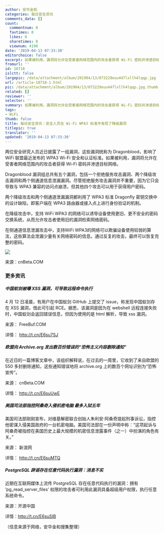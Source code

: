 ```yaml
---
author: 安华金和
categories: 每日安全资讯
comments_data: []
count:
  commentnum: 0
  favtimes: 0
  likes: 0
  sharetimes: 0
  viewnum: 4190
date: '2019-04-13 07:33:30'
editorchoice: false
excerpt: 如果被利用，漏洞将允许在受害者网络范围内的攻击者获得 Wi-Fi 密码并渗透目标网络。
fromurl: ''
id: 10718
islctt: false
largepic: /data/attachment/album/201904/13/073229euu447lxllh4lqqp.jpg
url: /article-10718-1.html
pic: /data/attachment/album/201904/13/073229euu447lxllh4lqqp.jpg.thumb.jpg
related: []
reviewer: ''
selector: ''
summary: 如果被利用，漏洞将允许在受害者网络范围内的攻击者获得 Wi-Fi 密码并渗透目标网络。
tags:
- WiFi
thumb: false
title: 每日安全资讯：安全人员在 Wi-Fi WPA3 标准中发现了降级漏洞
titlepic: true
translator: ''
updated: '2019-04-13 07:33:30'
---
```


两位安全研究人员近日披露了一组漏洞，这些漏洞统称为 Dragonblood，影响了 WiFi 联盟最近发布的 WPA3 Wi-Fi 安全和认证标准。如果被利用，漏洞将允许在受害者网络范围内的攻击者获得 Wi-Fi 密码并渗透目标网络。


Dragonblood 漏洞组总共有五个漏洞，包括一个拒绝服务攻击漏洞、两个降级攻击漏洞和两个侧通道信息泄漏漏洞。尽管拒绝服务攻击漏洞并不重要，因为它只会导致与 WPA3 兼容的访问点崩溃，但其他四个攻击可以用于获得用户密码。


两个降级攻击和两个侧通道泄漏漏洞都利用了 WPA3 标准 Dragonfly 密钥交换中的设计缺陷，即客户端在 WPA3 路由器或接入点上进行身份验证的机制。


在降级攻击中，支持 WiFi WPA3 的网络可以诱导设备使用更旧、更不安全的密码交换系统，从而允许攻击者使用旧的漏洞检索网络密码。


在侧通道信息泄漏攻击中，支持WiFi WPA3的网络可以欺骗设备使用较弱的算法，这些算法会泄漏少量有关网络密码的信息。通过反复的攻击，最终可以恢复完整的密码。


![](/data/attachment/album/201904/13/073229euu447lxllh4lqqp.jpg)


来源：cnBeta.COM


### 更多资讯


##### 中国蚁剑被曝 XSS 漏洞，可导致远程命令执行


4 月 12 日凌晨，有用户在中国蚁剑 GitHub 上提交了 issue，称发现中国蚁剑存在 XSS 漏洞，借此可引起 RCE。据悉，该漏洞是因为在 webshell 远程连接失败时，中国蚁剑会返回错误信息，但因为使用的是 html 解析，导致 xss 漏洞。


来源： FreeBuf.COM


详情： <http://t.cn/E6su7SJ> 


##### 欧盟向 Archive.org 发出数百份错误的“恐怖主义内容删除通知”


在近日的一篇博客文章中，该组织解释说，在过去的一周里，它收到了来自欧盟的 550 多封删除通知，这些通知错误地将 archive.org 上的数百个网址识别为“恐怖宣传”。


来源： cnBeta.COM


详情： <http://t.cn/E6suUwE> 


##### 美国司法部指控阿桑奇入侵机密电脑 最多入狱五年


美国司法部刚刚宣布，对维基解密联合创始人朱利安·阿桑奇提起刑事诉讼，指控他密谋入侵美国政府的一台机密电脑。美国司法部在一份声明中称：“这项起诉与阿桑奇被指控在美国历史上最大规模的机密信息泄露事件（之一）中扮演的角色有关。”


来源： 新浪网


详情： <http://t.cn/E6suMTQ> 


##### PostgreSQL 辟谣存在任意代码执行漏洞：消息不实


近期在互联网媒体上流传 PostgreSQL 存在任意代码执行的漏洞：拥有 ‘pg\_read\_server\_files’ 权限的攻击者可利用此漏洞具备超级用户权限，执行任意系统命令。


来源：开源中国


详情：http://t.cn/E6suSIB


（信息来源于网络，安华金和搜集整理）